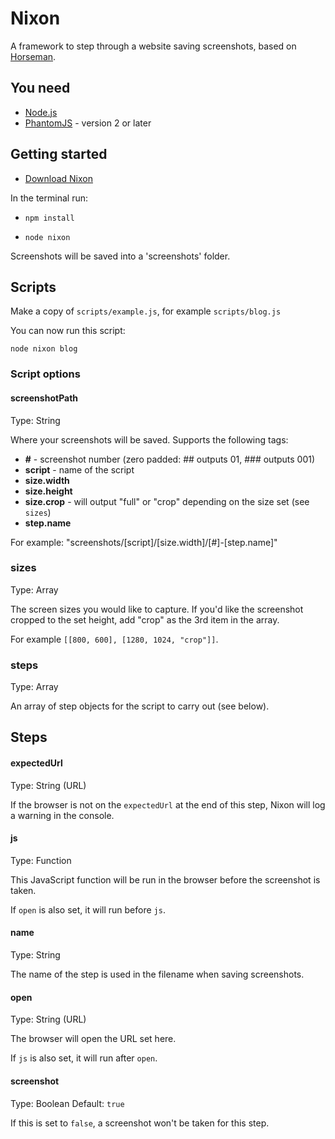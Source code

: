 # Nixon

A framework to step through a website saving screenshots, based on [Horseman](https://github.com/johntitus/node-horseman).

## You need

* [Node.js](http://node.js)
* [PhantomJS](http://phantomjs.org) - version 2 or later

## Getting started

* [Download Nixon](https://github.com/joelanman/nixon/archive/master.zip)

In the terminal run:

* `npm install`

* `node nixon`

Screenshots will be saved into a 'screenshots' folder.

## Scripts

Make a copy of `scripts/example.js`, for example `scripts/blog.js`

You can now run this script:

`node nixon blog`

### Script options

#### screenshotPath

Type: String

Where your screenshots will be saved. Supports the following tags:

- **#** - screenshot number (zero padded: ## outputs 01, ### outputs 001)
- **script** - name of the script
- **size.width**
- **size.height**
- **size.crop** - will output "full" or "crop" depending on the size set (see `sizes`)
- **step.name**

For example: "screenshots/[script]/[size.width]/[#]-[step.name]"

### sizes

Type: Array

The screen sizes you would like to capture. If you'd like the screenshot cropped to the set height, add "crop" as the 3rd item in the array.

For example `[[800, 600], [1280, 1024, "crop"]]`.

### steps

Type: Array

An array of step objects for the script to carry out (see below).

## Steps

#### expectedUrl

Type: String (URL)

If the browser is not on the `expectedUrl` at the end of this step, Nixon will log a warning in the console.

#### js

Type: Function

This JavaScript function will be run in the browser before the screenshot is taken.

If `open` is also set, it will run before `js`.

#### name

Type: String

The name of the step is used in the filename when saving screenshots.

#### open

Type: String (URL)

The browser will open the URL set here.

If `js` is also set, it will run after `open`.

#### screenshot

Type: Boolean
Default: `true`

If this is set to `false`, a screenshot won't be taken for this step.
